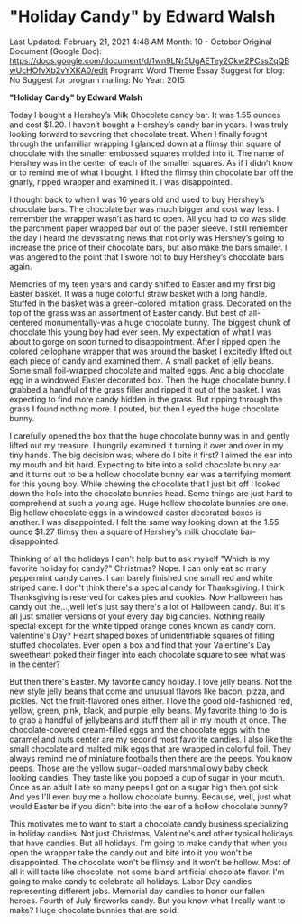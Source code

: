 # "Holiday Candy" by Edward Walsh

Last Updated: February 21, 2021 4:48 AM
Month: 10 - October
Original Document (Google Doc): https://docs.google.com/document/d/1wn9LNr5UgAETey2Ckw2PCssZqQBwUcHOfvXb2vYXKA0/edit
Program: Word Theme Essay
Suggest for blog: No
Suggest for program mailing: No
Year: 2015

**"Holiday Candy" by Edward Walsh**

Today I bought a Hershey’s Milk Chocolate candy bar. It was 1.55 ounces and cost $1.20. I haven’t bought a Hershey’s candy bar in years. I was truly looking forward to savoring that chocolate treat. When I finally fought through the unfamiliar wrapping I glanced down at a flimsy thin square of chocolate with the smaller embossed squares molded into it. The name of Hershey was in the center of each of the smaller squares. As if I didn’t know or to remind me of what I bought. I lifted the flimsy thin chocolate bar off the gnarly, ripped wrapper and examined it. I was disappointed.

I thought back to when I was 16 years old and used to buy Hershey’s chocolate bars. The chocolate bar was much bigger and cost way less. I remember the wrapper wasn’t as hard to open. All you had to do was slide the parchment paper wrapped bar out of the paper sleeve. I still remember the day I heard the devastating news that not only was Hershey’s going to increase the price of their chocolate bars, but also make the bars smaller. I was angered to the point that I swore not to buy Hershey’s chocolate bars again.

Memories of my teen years and candy shifted to Easter and my first big Easter basket. It was a huge colorful straw basket with a long handle. Stuffed in the basket was a green-colored imitation grass. Decorated on the top of the grass was an assortment of Easter candy. But best of all-centered monumentally-was a huge chocolate bunny. The biggest chunk of chocolate this young boy had ever seen. My expectation of what I was about to gorge on soon turned to disappointment. After I ripped open the colored cellophane wrapper that was around the basket I excitedly lifted out each piece of candy and examined them. A small packet of jelly beans. Some small foil-wrapped chocolate and malted eggs. And a big chocolate egg in a windowed Easter decorated box. Then the huge chocolate bunny. I grabbed a handful of the grass filler and ripped it out of the basket. I was expecting to find more candy hidden in the grass. But ripping through the grass I found nothing more. I pouted, but then I eyed the huge chocolate bunny.

I carefully opened the box that the huge chocolate bunny was in and gently lifted out my treasure. I hungrily examined it turning it over and over in my tiny hands. The big decision was; where do I bite it first? I aimed the ear into my mouth and bit hard. Expecting to bite into a solid chocolate bunny ear and it turns out to be a hollow chocolate bunny ear was a terrifying moment for this young boy. While chewing the chocolate that I just bit off I looked down the hole into the chocolate bunnies head. Some things are just hard to comprehend at such a young age. Huge hollow chocolate bunnies are one. Big hollow chocolate eggs in a windowed easter decorated boxes is another. I was disappointed. I felt the same way looking down at the 1.55 ounce $1.27 flimsy then a square of Hershey's milk chocolate bar-disappointed.

Thinking of all the holidays I can't help but to ask myself "Which is my favorite holiday for candy?" Christmas? Nope. I can only eat so many peppermint candy canes. I can barely finished one small red and white striped cane. I don't think there's a special candy for Thanksgiving. I think Thanksgiving is reserved for cakes pies and cookies. Now Halloween has candy out the...,well let's just say there's a lot of Halloween candy. But it's all just smaller versions of your every day big candies. Nothing really special except for the white tipped orange cones known as candy corn. Valentine's Day? Heart shaped boxes of unidentifiable squares of filling stuffed chocolates. Ever open a box and find that your Valentine's Day sweetheart poked their finger into each chocolate square to see what was in the center?

But then there's Easter. My favorite candy holiday. I love jelly beans. Not the new style jelly beans that come and unusual flavors like bacon, pizza, and pickles. Not the fruit-flavored ones either. I love the good old-fashioned red, yellow, green, pink, black, and purple jelly beans. My favorite thing to do is to grab a handful of jellybeans and stuff them all in my mouth at once. The chocolate-covered cream-filled eggs and the chocolate eggs with the caramel and nuts center are my second most favorite candies. I also like the small chocolate and malted milk eggs that are wrapped in colorful foil. They always remind me of miniature footballs then there are the peeps. You know peeps. Those are the yellow sugar-loaded marshmallowy baby check looking candies. They taste like you popped a cup of sugar in your mouth. Once as an adult I ate so many peeps I got on a sugar high then got sick. And yes I'll even buy me a hollow chocolate bunny. Because, well, just what would Easter be if you didn't bite into the ear of a hollow chocolate bunny?

This motivates me to want to start a chocolate candy business specializing in holiday candies. Not just Christmas, Valentine's and other typical holidays that have candies. But all holidays. I'm going to make candy that when you open the wrapper take the candy out and bite into it you won't be disappointed. The chocolate won't be flimsy and it won't be hollow. Most of all it will taste like chocolate, not some bland artificial chocolate flavor. I'm going to make candy to celebrate all holidays. Labor Day candies representing different jobs. Memorial day candies to honor our fallen heroes. Fourth of July fireworks candy. But you know what I really want to make? Huge chocolate bunnies that are solid.